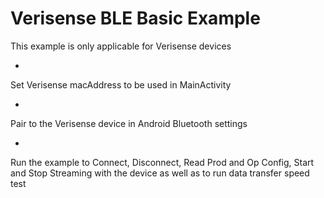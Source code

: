# Verisense BLE Basic Example

This
example
is
only
applicable
for
Verisense
devices

-

Set
Verisense
macAddress
to
be
used
in
MainActivity

-

Pair
to
the
Verisense
device
in
Android
Bluetooth
settings

-

Run
the
example
to
Connect,
Disconnect,
Read
Prod
and
Op
Config,
Start
and
Stop
Streaming
with
the
device
as
well
as
to
run
data
transfer
speed
test